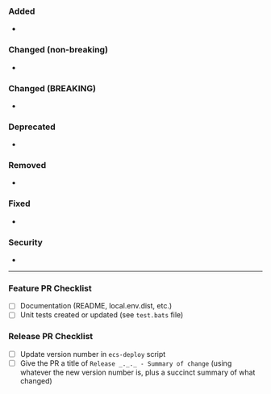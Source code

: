 ### Added
- 

### Changed (non-breaking)
-

### Changed (BREAKING)
-

### Deprecated
-

### Removed
-

### Fixed
- 

### Security
-

---

### Feature PR Checklist
- [ ] Documentation (README, local.env.dist, etc.)
- [ ] Unit tests created or updated (see `test.bats` file)

### Release PR Checklist
- [ ] Update version number in `ecs-deploy` script
- [ ] Give the PR a title of `Release _._._ - Summary of change` (using whatever
      the new version number is, plus a succinct summary of what changed)

